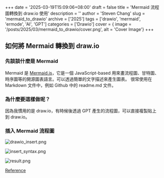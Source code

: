 +++
date = '2025-03-19T15:09:06+08:00'
draft = false
title = 'Mermaid 流程圖轉換到 draw.io 使用'
description = ''
author = 'Steven Chang'
slug = 'mermaid_to_drawio'
archive = ['2025']
tags = ['drawio', 'mermaid', 'ermode', 'AI', 'GPT']
categories = ['Drawio']
cover = { image = '/posts/2025/03/mermaid_to_drawio/cover.png', alt = 'Cover Image'}
+++

## 如何將 Mermaid 轉換到 draw.io

### 先談談什麼是 Mermaid
Mermaid 是 [Mermaid.js](https://github.com/mermaid-js/mermaid)，它是一個 JavaScript-based 用來畫流程圖、甘特圖、時序圖等的開源圖表語言。可以透過簡單的文字描述來產生圖表。
很常使用在 Markdown 文件中，例如 Github 中的 readme.md 文件。

### 為什麼要這樣做呢？
因為我慣用的是 draw.io，有時候後透過 GPT 產生的流程圖，可以直接複製貼上到 draw.io。

 
### 插入 Mermaid 流程圖

![drawio_insert.png](/posts/2025/03/mermaid_to_drawio/drawio_insert.png)

![insert_syntax.png](/posts/2025/03/mermaid_to_drawio/insert_syntax.png)

![result.png](/posts/2025/03/mermaid_to_drawio/result.png)

[Reference](https://www.drawio.com/blog/mermaid-diagrams)


